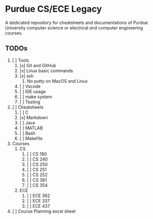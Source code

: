 # Purdue CS/ECE Legacy

A dedicated repository for cheatsheets and documentations of Purdue University computer science or electrical and computer engineering courses.

## TODOs

1. [ ] Tools
    1. [x] Git and GitHub
    2. [x] Linux basic commands
    3. [x] ssh
        1. No putty on MacOS and Linux
    4. [ ] Vscode
    5. [ ] IDE usage
    6. [ ] make system
    7. [ ] Testing
2. [ ] Cheatsheets
    1. [ ] C
    2. [x] Markdown
    3. [ ] Java
    4. [ ] MATLAB
    5. [ ] Bash
    6. [ ] Makefile
3. Courses
    1. CS
        1. [ ] CS 180
        2. [ ] CS 240
        3. [ ] CS 250
        4. [ ] CS 251
        5. [ ] CS 252
        6. [ ] CS 381
        7. [ ] CS 354
    1. ECE
        1. [ ] ECE 362
        2. [ ] ECE 337
        3. [ ] ECE 437
4. [ ] Course Planning excel sheet
